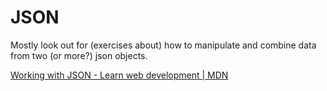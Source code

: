 # JSON

Mostly look out for (exercises about) how to manipulate and combine data from two (or more?) json objects.

[Working with JSON - Learn web development | MDN](https://developer.mozilla.org/en-US/docs/Learn/JavaScript/Objects/JSON)